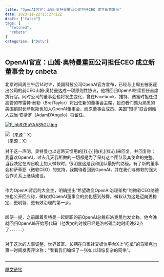 ```yaml
---
title: "OpenAI官宣：山姆·奥特曼重回公司担任CEO 成立新董事会"
date: 2023-11-22T13:27:12Z
draft: ["false"]
tags: [
  "fetched",
  "cnbeta"
]
categories: ["Duty"]
---
```

OpenAI官宣：山姆·奥特曼重回公司担任CEO 成立新董事会 by cnbeta
------
<div style="margin-top:10px" class="content" id="artibody"><p>北京时间周三午后14时许，美国科技公司OpenAI官方宣布，已经与上周五被驱逐出公司的前CEO山姆·奥特曼达成一项原则性协议，他将回归OpenAI继续担任首席执行官。同时公司的董事会也将发生变化，曾在Facebook、推特、赛富时担任过高管的布雷特·泰勒（BretTaylor）将出任新的董事会主席，投资者们颇为熟悉的美国前财长萨默斯也加入OpenAI董事会，而原董事会成员、美国“知乎”联合创始人亚当·安捷罗（AdamD‘Angelo）将留任。</p><p><a href="https://n.sinaimg.cn/finance/crawl/113/w550h363/20231120/3a99-887ff0954d349a797a3c60ce39284182.png" target="_blank"><script type="text/javascript" style="display:none">//<![CDATA[window.__mirage2 = {petok:"lOeMvwSDqxJGF3eqcTRq1XGZCEwpg2D2HVaFjengmxk-1800-0"};//]]></script><script type="text/javascript" src="https://ajax.cloudflare.com/cdn-cgi/scripts/04b3eb47/cloudflare-static/mirage2.min.js"></script><img data-cfsrc="https://static.cnbetacdn.com/article/2023/1122/b676a90ce8b6336.jpg" title alt="F_hbRZEaYAA85GU.jpg" style="display:none;visibility:hidden;"><noscript><img src="https://static.cnbetacdn.com/article/2023/1122/b676a90ce8b6336.jpg" title alt="F_hbRZEaYAA85GU.jpg"></noscript></a></p><p><img id="0" data-cfsrc="https://n.sinaimg.cn/spider20231122/18/w1031h587/20231122/3def-0bf4e73b015609173bd93fbfec816dcf.jpg" alt="（来源：X）" style="display:none;visibility:hidden;"><noscript><img id="0" src="https://n.sinaimg.cn/spider20231122/18/w1031h587/20231122/3def-0bf4e73b015609173bd93fbfec816dcf.jpg" alt="（来源：X）"></noscript><br>（来源：X）</p><p>对于这一声明，奥特曼也以这两天惯用的[红心][敬礼][红心]来回复，并回复称：我喜欢OpenAI，过去几天我所做的一切都是为了保持这个团队及其使命的完整。当我决定在周日晚上加入微软时，很明显这是我和团队最好的路径。有了新的董事会和萨蒂亚（微软CEO）的支持，我期待着回到OpenAI，并在我们与微软的强大合作关系上继续建设。</p><p><img id="1" data-cfsrc="https://n.sinaimg.cn/spider20231122/270/w1059h811/20231122/7504-fbae2ca7ba73421bb5a4809055368b8a.jpg" alt style="display:none;visibility:hidden;"><noscript><img id="1" src="https://n.sinaimg.cn/spider20231122/270/w1059h811/20231122/7504-fbae2ca7ba73421bb5a4809055368b8a.jpg" alt></noscript><br></p><p>作为OpenAI背后的大金主，明确提出“希望改变OpenAI治理架构”的微软CEO纳德拉也公开回应称，微软对OpenAI董事会的变化感到鼓舞。微软认为这是迈向更稳定、更明智、更有效治理的第一步。</p><p><img id="2" data-cfsrc="https://n.sinaimg.cn/spider20231122/668/w1047h421/20231122/ba31-c470106aa870fb89617258643d0730d9.jpg" alt style="display:none;visibility:hidden;"><noscript><img id="2" src="https://n.sinaimg.cn/spider20231122/668/w1047h421/20231122/ba31-c470106aa870fb89617258643d0730d9.jpg" alt></noscript><br></p><p>顺便一提，之前跟着奥特曼一起辞职的前OpenAI总裁布洛克曼也发文称，他今晚就回归OpenAI&amp;开始写代码（他发文的时候已经是洛杉矶当地时间晚22点了．．．．．．）</p><p><img id="3" data-cfsrc="https://n.sinaimg.cn/spider20231122/638/w1065h373/20231122/578a-f7421660b07e81da0baa822659a518aa.jpg" alt style="display:none;visibility:hidden;"><noscript><img id="3" src="https://n.sinaimg.cn/spider20231122/638/w1065h373/20231122/578a-f7421660b07e81da0baa822659a518aa.jpg" alt></noscript><br></p><p>对于这次的人事调整，世界首富、长期在自家社交媒体平台X上“吃瓜”的马斯克也第一时间发表评论称：“看看我们编织了一张如此错综复杂的网络”。</p><p><img id="4" data-cfsrc="https://n.sinaimg.cn/spider20231122/544/w1055h289/20231122/dd12-9bd3d5b02f21bbcbad60a837028d1949.jpg" alt style="display:none;visibility:hidden;"><noscript><img id="4" src="https://n.sinaimg.cn/spider20231122/544/w1055h289/20231122/dd12-9bd3d5b02f21bbcbad60a837028d1949.jpg" alt></noscript><br></p></div>  
<hr>
<a href="https://m.cnbeta.com.tw/wap/view/1398955.htm",target="_blank" rel="noopener noreferrer">原文链接</a>
